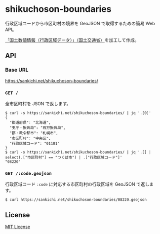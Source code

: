 # shikuchoson-boundaries

行政区域コードから市区町村の境界を GeoJSON で取得するための簡易 Web API。

[「国土数値情報（行政区域データ）」（国土交通省）](https://nlftp.mlit.go.jp/ksj/gml/datalist/KsjTmplt-N03-v3_0.html)を加工して作成。

## API

### Base URL

https://sankichi.net/shikuchoson-boundaries/

### `GET /`

全市区町村を JSON で返します。

```console
$ curl -s https://sankichi.net/shikuchoson-boundaries/ | jq '.[0]'
{
  "都道府県": "北海道",
  "支庁・振興局": "石狩振興局",
  "郡・政令都市": "札幌市",
  "市区町村": "中央区",
  "行政区域コード": "01101"
}
$ curl -s https://sankichi.net/shikuchoson-boundaries/ | jq '.[] | select(.["市区町村"] == "つくば市") | .["行政区域コード"]'
"08220"
```

### `GET /:code.geojson`

行政区域コード `:code` に対応する市区町村の行政区域を GeoJSON で返します。

```console
$ curl https://sankichi.net/shikuchoson-boundaries/08220.geojson
```

## License

[MIT License](https://opensource.org/licenses/MIT)
